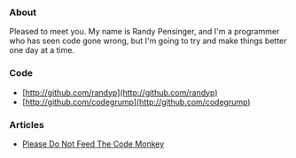 ### About
Pleased to meet you. My name is Randy Pensinger, and I'm a programmer who has seen code gone wrong, but I'm going to try and make things better one day at a time.

### Code
* [http://github.com/randyp](http://github.com/randyp)
* [http://github.com/codegrump](http://github.com/codegrump)

### Articles

* [Please Do Not Feed The Code Monkey](html/please-do-not-feed-the-code-monkey)
